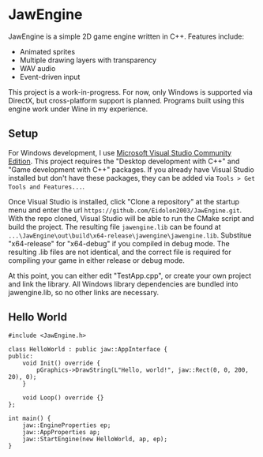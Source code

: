 # JawEngine
JawEngine is a simple 2D game engine written in C++. Features include:
- Animated sprites
- Multiple drawing layers with transparency
- WAV audio
- Event-driven input

This project is a work-in-progress. For now, only Windows is supported via DirectX, but cross-platform support is planned. Programs built using this engine work under Wine in my experience.

## Setup
For Windows development, I use [Microsoft Visual Studio Community Edition](https://visualstudio.microsoft.com/vs/community/). This project requires the "Desktop development with C++" and "Game development with C++" packages. If you already have Visual Studio installed but don't have these packages, they can be added via `Tools > Get Tools and Features...`.

Once Visual Studio is installed, click "Clone a repository" at the startup menu and enter the url `https://github.com/Eidolon2003/JawEngine.git`. With the repo cloned, Visual Studio will be able to run the CMake script and build the project. The resulting file `jawengine.lib` can be found at `...\JawEngine\out\build\x64-release\jawengine\jawengine.lib`. Substitue "x64-release" for "x64-debug" if you compiled in debug mode. The resulting .lib files are not identical, and the correct file is required for compiling your game in either release or debug mode.

At this point, you can either edit "TestApp.cpp", or create your own project and link the library. All Windows library dependencies are bundled into jawengine.lib, so no other links are necessary.

## Hello World
```
#include <JawEngine.h>

class HelloWorld : public jaw::AppInterface {
public:
    void Init() override {
        pGraphics->DrawString(L"Hello, world!", jaw::Rect(0, 0, 200, 20), 0);
    }

    void Loop() override {}
};

int main() {
    jaw::EngineProperties ep;
    jaw::AppProperties ap;
    jaw::StartEngine(new HelloWorld, ap, ep);
}
```
